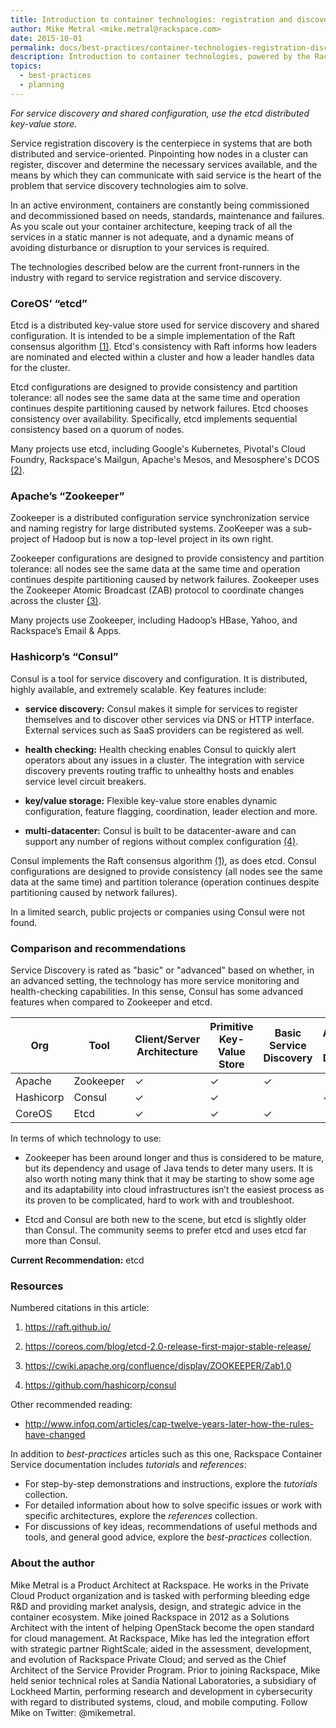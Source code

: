 ```yaml
---
title: Introduction to container technologies: registration and discovery of container services
author: Mike Metral <mike.metral@rackspace.com>
date: 2015-10-01
permalink: docs/best-practices/container-technologies-registration-discover/
description: Introduction to container technologies, powered by the Rackspace Container Service
topics:
  - best-practices
  - planning
---
```


*For service discovery and shared configuration, use the etcd distributed key-value store.*

Service registration discovery is the centerpiece in systems that are
both distributed and service-oriented. Pinpointing how nodes in a cluster
can register, discover and determine the necessary services available,
and the means by which they can communicate with said service is the
heart of the problem that service discovery technologies aim to solve.

In an active environment, containers are constantly being commissioned
and decommissioned based on needs, standards, maintenance and failures.
As you scale out your container architecture, keeping track of all the
services in a static manner
is not adequate, and a dynamic means of avoiding disturbance or
disruption to your services is required.

The technologies described below are the current front-runners in the
industry with regard to service registration and service
discovery.

### CoreOS’ “etcd”

Etcd is a distributed key-value store used for service discovery and shared
configuration. It is intended to be a simple implementation of the Raft
consensus algorithm [(1)](#resources). Etcd's consistency with Raft informs how leaders are nominated and elected within a cluster and how a leader handles data for the cluster.

Etcd configurations are designed to provide consistency and partition tolerance: all nodes see the same data at the same time and operation continues despite partitioning caused by network failures.
Etcd chooses consistency over availability. Specifically, etcd implements
sequential consistency based on a quorum of nodes.

Many projects use etcd, including Google's Kubernetes, Pivotal's Cloud
Foundry, Rackspace's Mailgun, Apache's Mesos, and Mesosphere's DCOS [(2)](#resources).

### Apache’s “Zookeeper”

Zookeeper is a distributed configuration service synchronization service
and naming registry for large distributed systems. ZooKeeper was a
sub-project of Hadoop but is now a top-level project in its own right.

Zookeeper configurations are designed to provide consistency and partition tolerance: all nodes see the same data at the same time and operation continues despite partitioning caused by network failures.
Zookeeper uses the Zookeeper Atomic Broadcast (ZAB) protocol to coordinate changes across the
cluster [(3)](#resources).

Many projects use Zookeeper, including Hadoop’s HBase, Yahoo, and
Rackspace’s Email & Apps.

### Hashicorp’s “Consul”

Consul is a tool for service discovery and configuration. It is distributed,
highly available, and extremely scalable. Key features include:

- **service discovery:** Consul makes it simple for services to
  register themselves and to discover other services via DNS or HTTP
  interface. External services such as SaaS providers can be
  registered as well.

- **health checking:** Health checking enables Consul to quickly
  alert operators about any issues in a cluster. The integration with
  service discovery prevents routing traffic to unhealthy hosts and
  enables service level circuit breakers.

- **key/value storage:** Flexible key-value store enables
  dynamic configuration, feature flagging, coordination, leader
  election and more. 

- **multi-datacenter:** Consul is built to be datacenter-aware
  and can support any number of regions without complex
  configuration [(4)](#resources).

Consul implements the Raft consensus algorithm [(1)](#resources), as does etcd.
Consul configurations are designed to provide consistency (all nodes see the same data at the same time) and partition tolerance (operation continues despite partitioning caused by network failures).

In a limited search, public projects or companies using Consul were not found.

### Comparison and recommendations

Service Discovery is rated as "basic" or "advanced" based on whether, in an advanced setting, the technology has more service monitoring and health-checking capabilities. In this sense, Consul has some advanced features when compared to Zookeeper and etcd.

| Org       | Tool      | Client/Server  Architecture | Primitive Key-Value Store | Basic  Service Discovery | Advanced Service Discovery | Consistency | Language |
|-----------|-----------|-----------------------------|---------------------------|--------------------------|----------------------------|-------------|----------|
| Apache    | Zookeeper |              ✓              |             ✓             |             ✓            |                            |      ✓      | Java     |
| Hashicorp | Consul    |              ✓              |             ✓             |                          |              ✓             |      ✓      | Go       |
| CoreOS    | Etcd      |              ✓              |             ✓             |             ✓            |                            |      ✓      | Go       |

In terms of which technology to use:

- Zookeeper has been around longer and thus is considered to be mature,
  but its dependency and usage of Java tends to deter many users. It
  is also worth noting many think that it may be starting to show some
  age and its adaptability into cloud infrastructures isn’t the
  easiest process as its proven to be complicated, hard to work with
  and troubleshoot.

- Etcd and Consul are both new to the scene, but etcd is slightly older
  than Consul. The community seems to prefer etcd and uses etcd far more than Consul.

**Current Recommendation:** etcd

<a name="resources"></a>
### Resources

Numbered citations in this article:

1. https://raft.github.io/

2. <https://coreos.com/blog/etcd-2.0-release-first-major-stable-release/>

3. <https://cwiki.apache.org/confluence/display/ZOOKEEPER/Zab1.0>

4. <https://github.com/hashicorp/consul>

Other recommended reading:

- <http://www.infoq.com/articles/cap-twelve-years-later-how-the-rules-have-changed>

In addition to *best-practices* articles such as this one,
Rackspace Container Service documentation includes *tutorials* and *references*:

* For step-by-step demonstrations and instructions, explore the *tutorials* collection.
* For detailed information about how to solve specific issues or work with specific architectures,
  explore the *references* collection.
* For discussions of key ideas, recommendations of useful methods and tools, and
  general good advice, explore the *best-practices* collection.

### About the author

Mike Metral is a Product Architect at Rackspace. He works in the Private Cloud Product organization and is tasked with performing bleeding edge R&D and providing market analysis, design, and strategic advice in the container ecosystem. Mike joined Rackspace in 2012 as a Solutions Architect with the intent of helping OpenStack become the open standard for cloud management. At Rackspace, Mike has led the integration effort with strategic partner RightScale; aided in the assessment, development, and evolution of Rackspace Private Cloud; and served as the Chief Architect of the Service Provider Program. Prior to joining Rackspace, Mike held senior technical roles at Sandia National Laboratories, a subsidiary of Lockheed Martin, performing research and development in cybersecurity with regard to distributed systems, cloud, and mobile computing. Follow Mike on Twitter: @mikemetral.
